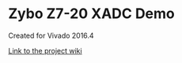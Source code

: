 # Zybo Z7-20 XADC Demo
Created for Vivado 2016.4

[Link to the project wiki](https://reference.digilentinc.com/doku.php)

